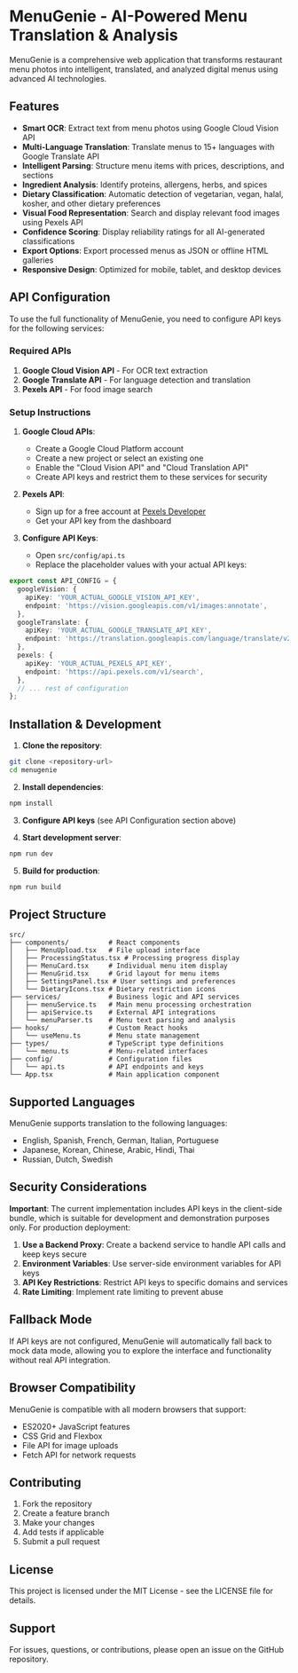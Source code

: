 # MenuGenie - AI-Powered Menu Translation & Analysis

MenuGenie is a comprehensive web application that transforms restaurant menu photos into intelligent, translated, and analyzed digital menus using advanced AI technologies.

## Features

- **Smart OCR**: Extract text from menu photos using Google Cloud Vision API
- **Multi-Language Translation**: Translate menus to 15+ languages with Google Translate API
- **Intelligent Parsing**: Structure menu items with prices, descriptions, and sections
- **Ingredient Analysis**: Identify proteins, allergens, herbs, and spices
- **Dietary Classification**: Automatic detection of vegetarian, vegan, halal, kosher, and other dietary preferences
- **Visual Food Representation**: Search and display relevant food images using Pexels API
- **Confidence Scoring**: Display reliability ratings for all AI-generated classifications
- **Export Options**: Export processed menus as JSON or offline HTML galleries
- **Responsive Design**: Optimized for mobile, tablet, and desktop devices

## API Configuration

To use the full functionality of MenuGenie, you need to configure API keys for the following services:

### Required APIs

1. **Google Cloud Vision API** - For OCR text extraction
2. **Google Translate API** - For language detection and translation
3. **Pexels API** - For food image search

### Setup Instructions

1. **Google Cloud APIs**:
   - Create a Google Cloud Platform account
   - Create a new project or select an existing one
   - Enable the "Cloud Vision API" and "Cloud Translation API"
   - Create API keys and restrict them to these services for security

2. **Pexels API**:
   - Sign up for a free account at [Pexels Developer](https://www.pexels.com/api/)
   - Get your API key from the dashboard

3. **Configure API Keys**:
   - Open `src/config/api.ts`
   - Replace the placeholder values with your actual API keys:

```typescript
export const API_CONFIG = {
  googleVision: {
    apiKey: 'YOUR_ACTUAL_GOOGLE_VISION_API_KEY',
    endpoint: 'https://vision.googleapis.com/v1/images:annotate',
  },
  googleTranslate: {
    apiKey: 'YOUR_ACTUAL_GOOGLE_TRANSLATE_API_KEY',
    endpoint: 'https://translation.googleapis.com/language/translate/v2',
  },
  pexels: {
    apiKey: 'YOUR_ACTUAL_PEXELS_API_KEY',
    endpoint: 'https://api.pexels.com/v1/search',
  },
  // ... rest of configuration
};
```

## Installation & Development

1. **Clone the repository**:
```bash
git clone <repository-url>
cd menugenie
```

2. **Install dependencies**:
```bash
npm install
```

3. **Configure API keys** (see API Configuration section above)

4. **Start development server**:
```bash
npm run dev
```

5. **Build for production**:
```bash
npm run build
```

## Project Structure

```
src/
├── components/          # React components
│   ├── MenuUpload.tsx   # File upload interface
│   ├── ProcessingStatus.tsx # Processing progress display
│   ├── MenuCard.tsx     # Individual menu item display
│   ├── MenuGrid.tsx     # Grid layout for menu items
│   ├── SettingsPanel.tsx # User settings and preferences
│   └── DietaryIcons.tsx # Dietary restriction icons
├── services/            # Business logic and API services
│   ├── menuService.ts   # Main menu processing orchestration
│   ├── apiService.ts    # External API integrations
│   └── menuParser.ts    # Menu text parsing and analysis
├── hooks/               # Custom React hooks
│   └── useMenu.ts       # Menu state management
├── types/               # TypeScript type definitions
│   └── menu.ts          # Menu-related interfaces
├── config/              # Configuration files
│   └── api.ts           # API endpoints and keys
└── App.tsx              # Main application component
```

## Supported Languages

MenuGenie supports translation to the following languages:
- English, Spanish, French, German, Italian, Portuguese
- Japanese, Korean, Chinese, Arabic, Hindi, Thai
- Russian, Dutch, Swedish

## Security Considerations

**Important**: The current implementation includes API keys in the client-side bundle, which is suitable for development and demonstration purposes only. For production deployment:

1. **Use a Backend Proxy**: Create a backend service to handle API calls and keep keys secure
2. **Environment Variables**: Use server-side environment variables for API keys
3. **API Key Restrictions**: Restrict API keys to specific domains and services
4. **Rate Limiting**: Implement rate limiting to prevent abuse

## Fallback Mode

If API keys are not configured, MenuGenie will automatically fall back to mock data mode, allowing you to explore the interface and functionality without real API integration.

## Browser Compatibility

MenuGenie is compatible with all modern browsers that support:
- ES2020+ JavaScript features
- CSS Grid and Flexbox
- File API for image uploads
- Fetch API for network requests

## Contributing

1. Fork the repository
2. Create a feature branch
3. Make your changes
4. Add tests if applicable
5. Submit a pull request

## License

This project is licensed under the MIT License - see the LICENSE file for details.

## Support

For issues, questions, or contributions, please open an issue on the GitHub repository.
